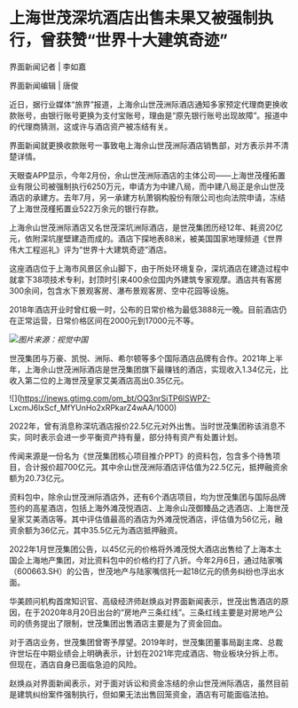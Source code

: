 # 上海世茂深坑酒店出售未果又被强制执行，曾获赞“世界十大建筑奇迹”

界面新闻记者 | 李如嘉

界面新闻编辑 | 唐俊

近日，据行业媒体“旅界”报道，上海佘山世茂洲际酒店通知多家预定代理商更换收款账号，由银行账号更换为支付宝账号，理由是“原先银行账号出现故障”。报道中的代理商猜测，这或许与酒店资产被冻结有关。

界面新闻就更换收款账号一事致电上海佘山世茂洲际酒店销售部，对方表示并不清楚详情。

天眼查APP显示，今年2月份，佘山世茂洲际酒店的主体公司——上海世茂槿拓置业有限公司被强制执行6250万元，申请方为中建八局，而中建八局正是佘山世茂酒店的承建方。去年7月，另一承建方杭萧钢构股份有限公司也向法院申请，冻结了上海世茂槿拓置业522万余元的银行存款。

上海佘山世茂洲际酒店又名世茂深坑洲际酒店，是世茂集团历经12年、耗资20亿元，依附深坑崖壁建造而成的。酒店下探地表88米，被美国国家地理频道《世界伟大工程巡礼》评为“世界十大建筑奇迹”酒店。

这座酒店位于上海市风景区佘山脚下，由于所处环境复杂，深坑酒店在建造过程中就拿下38项技术专利，封顶时引来400余位国内外建筑专家观摩。酒店共有客房300余间，包含水下景观客房、瀑布景观客房、空中花园等设施。

2018年酒店开业时曾红极一时，公布的日常价格为最低3888元一晚。目前酒店仍在正常运营，日常价格区间在2000元到17000元不等。

![](https://inews.gtimg.com/om_bt/O6bfiEh7ukOgRnFEWAYiTUoKEMcwANDHyf6guUT4ENT6UAA/1000)_图片来源：视觉中国_

世茂集团与万豪、凯悦、洲际、希尔顿等多个国际酒店品牌有合作。2021年上半年，上海佘山世茂洲际酒店是世茂集团旗下最赚钱的酒店，实现收入1.34亿元，比收入第二位的上海世茂皇家艾美酒店高出0.35亿元。

![](https://inews.gtimg.com/om_bt/OQ3nrSiTP6lSWPZ-
LxcmJ6lxScf_MfYUnHo2xRPkarZ4wAA/1000)

2022年，曾有消息称深坑酒店报价22.5亿元对外出售。当时世茂集团称该消息不实，同时表示会进一步平衡资产持有量，部分持有资产有处置计划。

传闻来源是一份名为《世茂集团核心项目推介PPT》的资料包，包含多个待售项目，合计报价超700亿元。其中佘山世茂洲际酒店评估值为22.5亿元，抵押融资余额为20.73亿元。

资料包中，除佘山世茂洲际酒店外，还有6个酒店项目，均为世茂集团与国际品牌签约的高星酒店，包括上海外滩茂悦酒店、上海佘山茂御臻品之选酒店、上海世茂皇家艾美酒店等。其中评估值最高的酒店为外滩茂悦酒店，评估值为56亿元，融资余额为36亿元，其中35.5亿元为酒店抵押融资。

2022年1月世茂集团公告，以45亿元的价格将外滩茂悦大酒店出售给了上海本土国企上海地产集团，对比资料包中的价格约打了八折。今年2月6日，通过陆家嘴（600663.SH）的公告，世茂地产与陆家嘴信托一起18亿元的债务纠纷也浮出水面。

华美顾问机构首席知识官、高级经济师赵焕焱对界面新闻表示，世茂出售酒店的原因，在于2020年8月20日出台的“房地产三条红线”。三条红线主要是对房地产公司的债务提出了限制，世茂集团出售酒店主要是为了资金回血。

对于酒店业务，世茂集团曾寄予厚望。2019年时，世茂集团董事局副主席、总裁许世坛在中期业绩会上明确表示，计划在2021年完成酒店、物业板块分拆上市。但现在，酒店自身已面临急迫的风险。

赵焕焱对界面新闻表示，对于面对诉讼和资金冻结的佘山世茂洲际酒店，虽然目前是建筑纠纷案件强制执行，但如果无法出售回笼资金，酒店有可能面临法拍。

